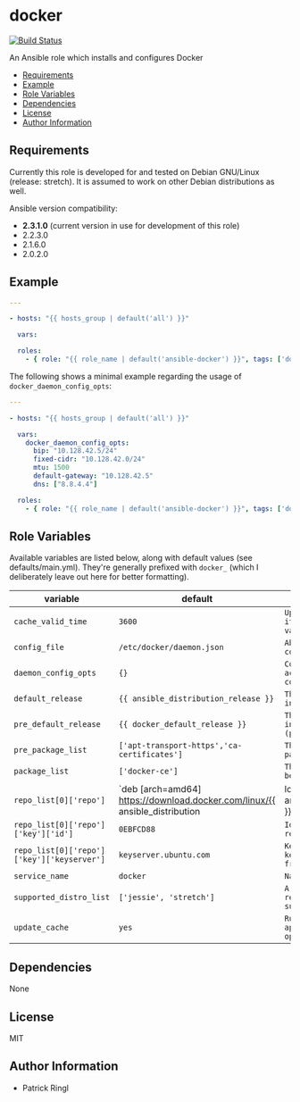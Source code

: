 # docker

[![Build Status](https://travis-ci.org/pari-/ansible-docker.svg?branch=master)](https://travis-ci.org/pari-/ansible-docker)

An Ansible role which installs and configures Docker

<!-- toc -->

- [Requirements](#requirements)
- [Example](#example)
- [Role Variables](#role-variables)
- [Dependencies](#dependencies)
- [License](#license)
- [Author Information](#author-information)

<!-- tocstop -->

## Requirements

Currently this role is developed for and tested on Debian GNU/Linux (release: stretch). It is assumed to work on other Debian distributions as well.

Ansible version compatibility:

- __2.3.1.0__ (current version in use for development of this role) 
- 2.2.3.0
- 2.1.6.0
- 2.0.2.0

## Example

```yaml
---

- hosts: "{{ hosts_group | default('all') }}"

  vars:

  roles:
    - { role: "{{ role_name | default('ansible-docker') }}", tags: ['docker'] }
```

The following shows a minimal example regarding the usage of `docker_daemon_config_opts`:

```yaml
---

- hosts: "{{ hosts_group | default('all') }}"

  vars:
    docker_daemon_config_opts:
      bip: "10.128.42.5/24"
      fixed-cidr: "10.128.42.0/24"
      mtu: 1500
      default-gateway: "10.128.42.5"
      dns: ["8.8.4.4"]

  roles:
    - { role: "{{ role_name | default('ansible-docker') }}", tags: ['docker'] }
```

## Role Variables

Available variables are listed below, along with default values (see defaults/main.yml). They're generally prefixed with `docker_` (which I deliberately leave out here for better formatting).

variable | default | notes
-------- | ------- | -----
`cache_valid_time` | `3600` | `Update the apt cache if its older than the set value (in seconds)`
`config_file` | `/etc/docker/daemon.json` | `Absolute path to docker's configuration file`
`daemon_config_opts` | `{}` | `Configuration hash that accepts docker daemon configuration optons`
`default_release` | `{{ ansible_distribution_release }}` | `The default release to install packages from`
`pre_default_release` | `{{ docker_default_release }}` | `The default release to install packages (pre_package_list) from`
`pre_package_list` | `['apt-transport-https','ca-certificates']` | `The list of prerequisite packages to be installed`
`package_list` | `['docker-ce']` | `The list of packages to be installed`
`repo_list[0]['repo']` | `deb [arch=amd64] https://download.docker.com/linux/{{ ansible_distribution|lower }} {{ ansible_distribution_release }} stable` | `Source string for the repositories`
`repo_list[0]['repo']['key']['id']` | `0EBFCD88` | `Identifier of (the repository) key`
`repo_list[0]['repo']['key']['keyserver']` | `keyserver.ubuntu.com` | `Keyserver to retrieve the key (for the repository) from`
`service_name` | `docker` | `Name of the service`
`supported_distro_list` | `['jessie', 'stretch']` | `A list of distribution releases this role supports`
`update_cache` | `yes` | `Run the equivalent of apt-get update before the operation`

## Dependencies

None

## License

MIT

## Author Information

* Patrick Ringl
